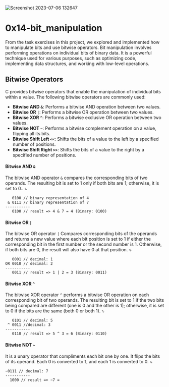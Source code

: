 ![Screenshot 2023-07-06 132647](https://github.com/softlink2/alx-low_level_programming/assets/121310192/82e30e10-8b61-4475-bf1f-e06d8b36b1b3)
# 0x14-bit_manipulation
From the task exercises in this project, we explored and implemented how to manipulate bits and use bitwise operators. Bit manipulation involves performing operations on individual bits of binary data. It is a powerful technique used for various purposes, such as optimizing code, implementing data structures, and working with low-level operations.  
## Bitwise Operators  
C provides bitwise operators that enable the manipulation of individual bits within a value. The following bitwise operators are commonly used:
* __Bitwise AND `&`__: Performs a bitwise AND operation between two values.
* __Bitwise OR `|`__: Performs a bitwise OR operation between two values.
* __Bitwise XOR `^`__: Performs a bitwise exclusive OR operation between two values.
* __Bitwise NOT `~`__: Performs a bitwise complement operation on a value, flipping all its bits.
* __Bitwise Shift Left `<<`__: Shifts the bits of a value to the left by a specified number of positions.
* __Bitwise Shift Right `>>`__: Shifts the bits of a value to the right by a specified number of positions.  
#### Bitwise AND `&`
The bitwise AND operator `&` compares the corresponding bits of two operands. The resulting bit is set to 1 only if both bits are 1; otherwise, it is set to 0.. ⤵️ 
```
   0100 // binary representation of 4
 & 0111 // binary representation of 7
-----------
   0100 // result => 4 & 7 = 4 (Binary: 0100)
```
#### Bitwise OR `|`  
The bitwise OR operator `|` Compares corresponding bits of the operands and returns a new value where each bit position is set to 1 if either the corresponding bit in the first number or the second number is 1. Otherwise, if both bits are 0, the result will also have 0 at that position. ⤵️ 
```
   0001 // decimal: 1
OR 0010 // decimal: 2
-----------
   0011 // result => 1 | 2 = 3 (Binary: 0011)
```  
#### Bitwise XOR `^`  
The bitwise XOR operator `^` performs a bitwise OR operation on each corresponding bit of two operands. The resulting bit is set to 1 if the two bits being compared are different (one is 0 and the other is 1); otherwise, it is set to 0 if the bits are the same (both 0 or both 1). ⤵️
```
   0101 // decimal: 5
 ^ 0011 //decimal: 3
-----------
   0110 // result => 5 ^ 3 = 6 (Binary: 0110)
```
#### Bitwise NOT `~`  
It is a unary operator that compliments each bit one by one. It flips the bits of its operand. Each 0 is converted to 1, and each 1 is converted to 0. ⤵️  
```
~0111 // decimal: 7
-----------
  1000 // result => ~7 = 
